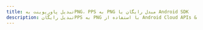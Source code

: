 ---title: تبدیل پاورپوینت بهPNG، PPS به PNG مبدل رایگان یا Android SDKdescription: تبدیل رایگانPPS به PNG با استفاده از Android Cloud APIs & SDK. همچنین اسناد Microsoft PowerPoint را در Cloud ایجاد، ویرایش و رندر کنید.---